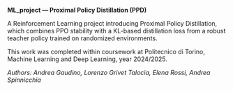 ********ML_project — Proximal Policy Distillation (PPD)********

A Reinforcement Learning project introducing Proximal Policy Distillation, which combines PPO stability with a KL-based distillation loss from a robust teacher policy trained on randomized environments.

This work was completed within coursework at Politecnico di Torino, Machine Learning and Deep Learning, year 2024/2025.

_Authors: Andrea Gaudino, Lorenzo Grivet Talocia, Elena Rossi, Andrea Spinnicchia_
